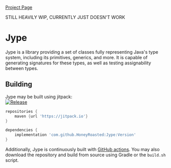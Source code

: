 [Project Page](https://honeyroasted.github.io/jype/landing.html)

STILL HEAVILY WIP, CURRENTLY JUST DOESN'T WORK

# Jype
Jype is a library providing a set of classes fully representing Java's type system, including its
primitives, generics, and more. It is capable of generating signatures for these types, as well as 
testing assignability between types.

## Building
Jype may be built using jitpack:  
[![Release](https://jitpack.io/v/HoneyRoasted/Jype.svg)](https://jitpack.io/#HoneyRoasted/Jype)

```groovy
repositories {
    maven {url 'https://jitpack.io'}    
}

dependencies {
    implementation 'com.github.HoneyRoasted:Jype:Version'
}
```
Additionally, Jype is continuously built with [GitHub actions](https://github.com/HoneyRoasted/Jype/actions). You
may also download the repository and build from source using Gradle or the `build.sh` script.